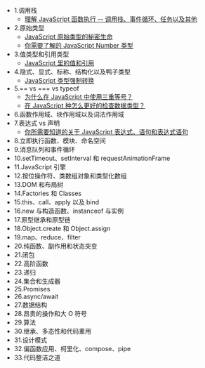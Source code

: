 - 1.调用栈
  - [理解 JavaScript 函数执行 -- 调用栈、事件循环、任务以及其他](/call-stack/understanding-javascript-function-executions.md)
- 2.原始类型
  - [JavaScript 原始类型的秘密生命](/primitive-types/the-secrect-life-of-javascript-primitives.md)
  - [你需要了解的 JavaScript Number 类型](/primitive-types/what-you-need-to-know-about-javascript-number-type.md)
- 3.值类型和引用类型
  - [JavaScript 里的值和引用](/value-types-and-reference-types/explaining-value-vs-reference.md)
- 4.隐式、显式、标称、结构化以及鸭子类型
  - [JavaScript 类型强制转换](/type-coercion/javascript-type-coercion-explained.md)
- 5.== vs === vs typeof
  - [为什么在 JavaScript 中使用三重等号？](/==vs===vs-typeof/why-use-the-triple-equals-in-javascript.md)
  - [在 JavaScript 种怎么更好的检查数据类型？](/==vs===vs-typeof/how-to-better-check-data-types-in-javscript.md)
- 6.函数作用域、块作用域以及词法作用域
- 7.表达式 vs 声明
  - [你所需要知道的关于 JavaScript 表达式、语句和表达式语句](/expression-vs-statement/expressions-statements-and-expression-statements.md)
- 8.立即执行函数、模块、命名空间
- 9.消息队列和事件循环
- 10.setTimeout、setInterval 和 requestAnimationFrame
- 11.JavaScript 引擎
- 12.按位操作符、类数组对象和类型化数组
- 13.DOM 和布局树
- 14.Factories 和 Classes
- 15.this、call、apply 以及 bind
- 16.new 与构造函数、instanceof 与实例
- 17.原型继承和原型链
- 18.Object.create 和 Object.assign
- 19.map、reduce、filter
- 20.纯函数、副作用和状态突变
- 21.闭包
- 22.高阶函数
- 23.递归
- 24.集合和生成器
- 25.Promises
- 26.async/await
- 27.数据结构
- 28.昂贵的操作和大 O 符号
- 29.算法
- 30.继承、多态性和代码重用
- 31.设计模式
- 32.偏函数应用、柯里化、compose、pipe
- 33.代码整洁之道
